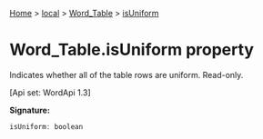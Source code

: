 [Home](./index) &gt; [local](local.md) &gt; [Word\_Table](local.word_table.md) &gt; [isUniform](local.word_table.isuniform.md)

# Word\_Table.isUniform property

Indicates whether all of the table rows are uniform. Read-only. 

 \[Api set: WordApi 1.3\]

**Signature:**
```javascript
isUniform: boolean
```
